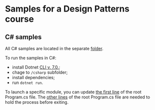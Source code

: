 # Samples for a Design Patterns course

## C# samples

All C# samples are located in the separate [folder](./csharp).

To run the samples in C#:
- install Dotnet [CLI v. 7.0.](https://dotnet.microsoft.com/en-us/download);
- chage to `/csharp` subfolder;
- install dependencies;
- run `dotnet run`.

To launch a specific module, you can update [the first line](./csharp/Program.cs#L1) of the root Program.cs file.
The [other lines](./csharp/Program.cs#L2-L5) of the root Program.cs file are needed to hold the process before exiting.